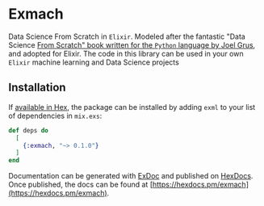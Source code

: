 # Exmach

Data Science From Scratch in `Elixir`. Modeled after the fantastic "Data Science [From Scratch" book written for the `Python` language by Joel Grus](https://www.amazon.com/Data-Science-Scratch-Principles-Python/dp/149190142X), and adopted for Elixir. The code in this library can be used in your own `Elixir` machine learning and Data Science projects

## Installation

If [available in Hex](https://hex.pm/docs/publish), the package can be installed
by adding `exml` to your list of dependencies in `mix.exs`:

```elixir
def deps do
  [
    {:exmach, "~> 0.1.0"}
  ]
end
```

Documentation can be generated with [ExDoc](https://github.com/elixir-lang/ex_doc)
and published on [HexDocs](https://hexdocs.pm). Once published, the docs can
be found at [https://hexdocs.pm/exmach](https://hexdocs.pm/exmach).
